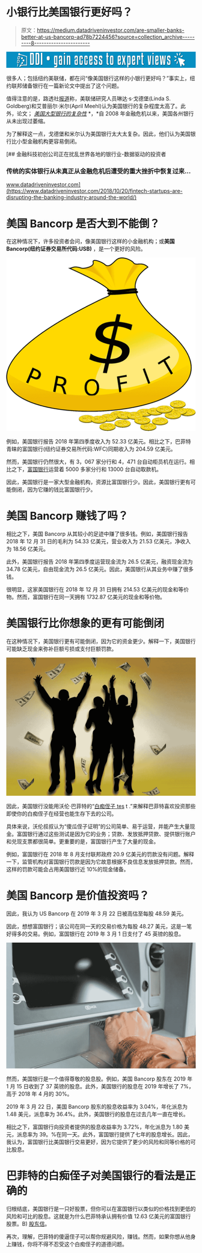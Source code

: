 # 小银行比美国银行更好吗？

> 原文：<https://medium.datadriveninvestor.com/are-smaller-banks-better-at-us-bancorp-ad78b7224456?source=collection_archive---------8----------------------->

[![](img/4707ebd980dc29728d07790de12ac941.png)](http://www.track.datadriveninvestor.com/1B9E)

很多人；包括纽约美联储，都在问“像美国银行这样的小银行更好吗？”事实上，纽约联邦储备银行在一篇新论文中提出了这个问题。

值得注意的是，路透社[报道](https://www.reuters.com/article/bc-finreg-big-banks-complexity/us-big-banks-remain-complex-despite-post-crisis-simplification-goals-fed-paper-finds-idUSKCN1QV324)称，美联储研究人员琳达·s·戈德堡(Linda S. Goldberg)和艾普丽尔·米尔(April Meehl)认为美国银行的复杂程度太高了。此外，论文； [*美国大型银行的复杂性*](https://papers.ssrn.com/sol3/Papers.cfm?abstract_id=3342464) *，*自 2008 年金融危机以来，美国各州银行从未出现过萎缩。

为了解释这一点，戈德堡和米尔认为美国银行太大太复杂。因此，他们认为美国银行比小型金融机构更容易倒闭。

[](https://www.datadriveninvestor.com/2018/10/20/fintech-startups-are-disrupting-the-banking-industry-around-the-world/) [## 金融科技初创公司正在扰乱世界各地的银行业-数据驱动的投资者

### 传统的实体银行从未真正从金融危机后遭受的重大挫折中恢复过来…

www.datadriveninvestor.com](https://www.datadriveninvestor.com/2018/10/20/fintech-startups-are-disrupting-the-banking-industry-around-the-world/) 

# **美国 Bancorp 是否大到不能倒？**

在这种情况下，许多投资者会问，像美国银行这样的小金融机构；或**美国 Bancorp(纽约证券交易所代码:USB)** ，是一个更好的风险。

![](img/a3bf73623c34e8a8a3257be9d188d27a.png)

例如，美国银行报告 2018 年第四季度收入为 52.33 亿美元。相比之下，巴菲特青睐的富国银行(纽约证券交易所代码:WFC)同期收入为 204.59 亿美元。

然而，美国银行仍然很大，有 3，067 家分行和 4，471 台自动柜员机在运行。相比之下，[富国银行](https://marketmadhouse.com/wells-fargo-is-accumulating-lots-of-cash/)运营着 5000 多家分行和 13000 台自动取款机。

因此，美国银行是一家大型金融机构，资源比富国银行少。因此，美国银行更有可能倒闭，因为它赚的钱比富国银行少。

# **美国 Bancorp 赚钱了吗？**

相比之下，美国 Bancorp 从其较小的足迹中赚了很多钱。例如，美国银行报告 2018 年 12 月 31 日的毛利为 54.33 亿美元，营业收入为 21.53 亿美元，净收入为 18.56 亿美元。

此外，美国银行报告 2018 年第四季度运营现金流为 26.5 亿美元，融资现金流为 34.78 亿美元，自由现金流为 26.5 亿美元。因此，美国银行从其业务中赚了很多钱。

很明显，这家美国银行在 2018 年 12 月 31 日拥有 214.53 亿美元的现金和等价物。然而，富国银行在同一天拥有 1732.87 亿美元的现金和等价物。

# 美国银行比你想象的更有可能倒闭

在这种情况下，美国银行更有可能倒闭，因为它的资金更少。解释一下，美国银行可能缺乏现金来弥补巨额亏损或支付巨额罚款。

![](img/6dc9012a541c0fe89d5d9b83323fc49b.png)

因此，美国银行没能用沃伦·巴菲特的“[白痴侄子 tes](https://www.businessinsider.com/warren-buffett-good-business-could-be-run-by-idiot-2016-3) t .”来解释巴菲特喜欢投资那些即使你的白痴侄子在经营也能生存下去的公司。

具体来说，沃伦叔叔认为“傻瓜侄子证明”的公司简单、易于运营，并能产生大量现金。富国银行通过这些测试是因为它的业务；贷款、发放抵押贷款、提供银行账户和兑现支票都很简单。更重要的是，富国银行产生了大量的现金。

例如，富国银行在 2018 年 8 月支付联邦政府 20.9 亿美元的罚款没有问题。解释一下，监管机构对富国银行罚款是因为它故意根据不良信息发放抵押贷款。然而，这样的罚款可能会占用美国银行近 10%的现金储备。

# **美国 Bancorp 是价值投资吗？**

因此，我认为 US Bancorp 在 2019 年 3 月 22 日被高估至每股 48.59 美元。

因此，想想富国银行；该公司在同一天的交易价格为每股 48.27 美元，这是一笔好得多的交易。例如，富国银行在 2019 年 3 月 1 日支付了 45 英镑的股息。

![](img/72652e34f5a6f389a06463e1da56a6bf.png)

然而，美国银行是一个值得尊敬的股息股。例如，美国 Bancorp 股东在 2019 年 1 月 15 日收到了 37 英镑的股息。此外，美国银行的股息在 2019 年增长了 7%，高于 2018 年 4 月的 30%。

2019 年 3 月 22 日，美国 Bancorp 股东的股息收益率为 3.04%，年化派息为 1.48 美元，派息率为 36.4%。此外，美国银行的股息在过去几年一直在增长。

相比之下，富国银行向投资者提供的股息收益率为 3.72%，年化派息为 1.80 美元，派息率为 39。%在同一天。此外，富国银行提供了七年的股息增长。因此，我认为，富国银行比美国银行交易更好，因为它提供了更少的风险和同等价格的可比股息。

# 巴菲特的白痴侄子对美国银行的看法是正确的

归根结底，美国银行是一只好股票，但你可以在富国银行以类似的价格找到更低的风险和可比的股息。这就是为什么巴菲特承认拥有价值 12.63 亿美元的富国银行股票。B) [股东信](http://www.berkshirehathaway.com/letters/2018ltr.pdf)。

再次，理解，巴菲特的傻逼侄子可以帮你规避风险，赚钱。然而，如果你想从他身上赚钱，你将不得不忍受这个白痴侄子的道德问题。